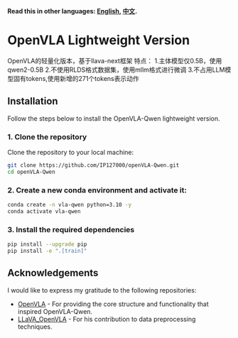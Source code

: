 **Read this in other languages: [English](README_en.md), [中文](README_zh.md).**
# OpenVLA Lightweight Version

OpenVLA的轻量化版本，基于llava-next框架
特点：
1.主体模型仅0.5B，使用qwen2-0.5B
2.不使用RLDS格式数据集，使用mllm格式进行微调
3.不占用LLM模型固有tokens,使用新增的271个tokens表示动作

## Installation

Follow the steps below to install the OpenVLA-Qwen lightweight version.

### 1. Clone the repository

Clone the repository to your local machine:

```bash
git clone https://github.com/IP127000/openVLA-Qwen.git
cd openVLA-Qwen
```
### 2. Create a new conda environment and activate it:
```bash
conda create -n vla-qwen python=3.10 -y
conda activate vla-qwen
```
### 3. Install the required dependencies
```bash
pip install --upgrade pip
pip install -e ".[train]"
```
## Acknowledgements

I would like to express my gratitude to the following repositories:

- [OpenVLA](https://github.com/openvla/openvla) - For providing the core structure and functionality that inspired OpenVLA-Qwen.
- [LLaVA_OpenVLA](https://github.com/Darren-greenhand/LLaVA-Next) - For his contribution to data preprocessing techniques.
